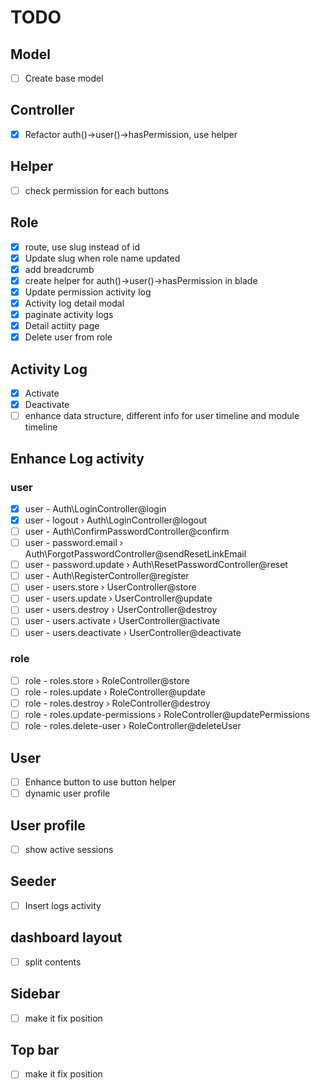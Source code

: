 # TODO

## Model

-   [ ] Create base model

## Controller

-   [x] Refactor auth()->user()->hasPermission, use helper

## Helper

-   [ ] check permission for each buttons

## Role

-   [x] route, use slug instead of id
-   [x] Update slug when role name updated
-   [x] add breadcrumb
-   [x] create helper for auth()->user()->hasPermission in blade
-   [x] Update permission activity log
-   [x] Activity log detail modal
-   [x] paginate activity logs
-   [x] Detail actiity page
-   [x] Delete user from role

## Activity Log

-   [x] Activate
-   [x] Deactivate
-   [ ] enhance data structure, different info for user timeline and module timeline

## Enhance Log activity

### user

-   [x] user - Auth\LoginController@login
-   [x] user - logout › Auth\LoginController@logout
-   [ ] user - Auth\ConfirmPasswordController@confirm
-   [ ] user - password.email › Auth\ForgotPasswordController@sendResetLinkEmail
-   [ ] user - password.update › Auth\ResetPasswordController@reset
-   [ ] user - Auth\RegisterController@register
-   [ ] user - users.store › UserController@store
-   [ ] user - users.update › UserController@update
-   [ ] user - users.destroy › UserController@destroy
-   [ ] user - users.activate › UserController@activate
-   [ ] user - users.deactivate › UserController@deactivate

### role

-   [ ] role - roles.store › RoleController@store
-   [ ] role - roles.update › RoleController@update
-   [ ] role - roles.destroy › RoleController@destroy
-   [ ] role - roles.update-permissions › RoleController@updatePermissions
-   [ ] role - roles.delete-user › RoleController@deleteUser

## User

-   [ ] Enhance button to use button helper
-   [ ] dynamic user profile

## User profile

-   [ ] show active sessions

## Seeder

-   [ ] Insert logs activity

## dashboard layout

-   [ ] split contents

## Sidebar

-   [ ] make it fix position

## Top bar

-   [ ] make it fix position
